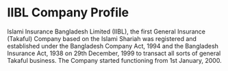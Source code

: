 
# IIBL Company Profile

Islami Insurance Bangladesh Limited (IIBL), the first General Insurance (Takaful) Company based on the Islami Shariah was registered and established under the Bangladesh Company Act, 1994 and the Bangladesh Insurance Act, 1938 on 29th December, 1999 to transact all sorts of general Takaful business. The Company started functioning from 1st January, 2000.
